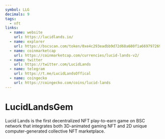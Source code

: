 ```yaml
---
symbol: LLG
decimals: 9
tags:
  - nft
links:
  - name: website
    url: https://lucidlands.io/
  - name: explorer
    url: https://bscscan.com/token/0xe4c293eadbb9d72d68a680f1a66979726992c396
  - name: coinmarketcap
    url: https://coinmarketcap.com/currencies/lucid-lands-v2/
  - name: twitter
    url: https://twitter.com/LucidLands
  - name: telegram
    url: https://t.me/LucidLandsOffical
  - name: coingecko
    url: https://coingecko.com/coins/lucid-lands
---
```


# LucidLandsGem

Lucid Lands is the first decentralized NFT play-to-earn game on BSC network that integrates both 3D-animated gaming NFT and 2D unique computer-generated collective NFT marketplace.
